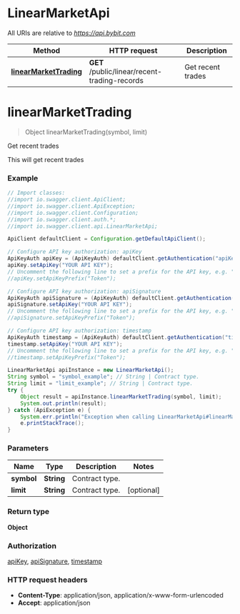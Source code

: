 # LinearMarketApi

All URIs are relative to *https://api.bybit.com*

Method | HTTP request | Description
------------- | ------------- | -------------
[**linearMarketTrading**](LinearMarketApi.md#linearMarketTrading) | **GET** /public/linear/recent-trading-records | Get recent trades


<a name="linearMarketTrading"></a>
# **linearMarketTrading**
> Object linearMarketTrading(symbol, limit)

Get recent trades

This will get recent trades

### Example
```java
// Import classes:
//import io.swagger.client.ApiClient;
//import io.swagger.client.ApiException;
//import io.swagger.client.Configuration;
//import io.swagger.client.auth.*;
//import io.swagger.client.api.LinearMarketApi;

ApiClient defaultClient = Configuration.getDefaultApiClient();

// Configure API key authorization: apiKey
ApiKeyAuth apiKey = (ApiKeyAuth) defaultClient.getAuthentication("apiKey");
apiKey.setApiKey("YOUR API KEY");
// Uncomment the following line to set a prefix for the API key, e.g. "Token" (defaults to null)
//apiKey.setApiKeyPrefix("Token");

// Configure API key authorization: apiSignature
ApiKeyAuth apiSignature = (ApiKeyAuth) defaultClient.getAuthentication("apiSignature");
apiSignature.setApiKey("YOUR API KEY");
// Uncomment the following line to set a prefix for the API key, e.g. "Token" (defaults to null)
//apiSignature.setApiKeyPrefix("Token");

// Configure API key authorization: timestamp
ApiKeyAuth timestamp = (ApiKeyAuth) defaultClient.getAuthentication("timestamp");
timestamp.setApiKey("YOUR API KEY");
// Uncomment the following line to set a prefix for the API key, e.g. "Token" (defaults to null)
//timestamp.setApiKeyPrefix("Token");

LinearMarketApi apiInstance = new LinearMarketApi();
String symbol = "symbol_example"; // String | Contract type.
String limit = "limit_example"; // String | Contract type.
try {
    Object result = apiInstance.linearMarketTrading(symbol, limit);
    System.out.println(result);
} catch (ApiException e) {
    System.err.println("Exception when calling LinearMarketApi#linearMarketTrading");
    e.printStackTrace();
}
```

### Parameters

Name | Type | Description  | Notes
------------- | ------------- | ------------- | -------------
 **symbol** | **String**| Contract type. |
 **limit** | **String**| Contract type. | [optional]

### Return type

**Object**

### Authorization

[apiKey](../README.md#apiKey), [apiSignature](../README.md#apiSignature), [timestamp](../README.md#timestamp)

### HTTP request headers

 - **Content-Type**: application/json, application/x-www-form-urlencoded
 - **Accept**: application/json

